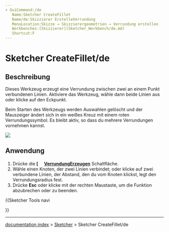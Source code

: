 ```yaml
---
- GuiCommand:/de
   Name:Sketcher CreateFillet
   Name/de:Skizzierer ErstelleVerrundung
   MenuLocation:Skizze → Skizzierergeometrien → Verrundung erstellen
   Workbenches:[Skizzierer](Sketcher_Workbench/de.md)
   Shortcut:F
---
```


# Sketcher CreateFillet/de

## Beschreibung

Dieses Werkzeug erzeugt eine Verrundung zwischen zwei an einem Punkt verbundenen Linien. Aktiviere das Werkzeug, wähle dann beide Linien aus oder klicke auf den Eckpunkt.

Beim Starten des Werkzeugs werden Auswahlen gelöscht und der Mauszeiger ändert sich in ein weißes Kreuz mit einem roten Verrundungssymbol. Es bleibt aktiv, so dass du mehrere Verrundungen vornehmen kannst.

![](images/SketcherCreateFilletExample.png‎ )

## Anwendung

1.  Drücke die **[<img src=images/Sketcher_CreateFillet.svg style="width:16px"> [VerrundungErzeugen](Sketcher_CreateFillet/de.md)** Schaltfläche.
2.  Wähle einen Knoten, der zwei Linien verbindet; oder klicke auf zwei verbundene Linien, der Abstand, den du vom Knoten klickst, legt den Verrundungsradius fest.
3.  Drücke **Esc** oder klicke mit der rechten Maustaste, um die Funktion abzubrechen oder zu beenden.





{{Sketcher Tools navi

}}

---
[documentation index](../README.md) > [Sketcher](Sketcher_Workbench.md) > Sketcher CreateFillet/de
